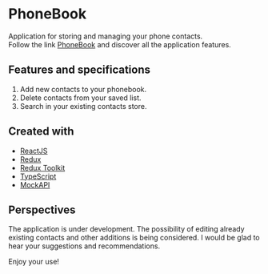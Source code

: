 # PhoneBook

Application for storing and managing your phone contacts.\
Follow the link [PhoneBook](https://lialina.github.io/goit-react-hw-07-phonebook/)
and discover all the application features.

## Features and specifications

1. Add new contacts to your phonebook.
2. Delete contacts from your saved list.
3. Search in your existing contacts store.

## Created with

- [ReactJS](https://reactjs.org/)
- [Redux](https://redux.js.org/)
- [Redux Toolkit](https://redux-toolkit.js.org/)
- [TypeScript](https://www.typescriptlang.org/)
- [MockAPI](https://mockapi.io/)

## Perspectives

The application is under development. The possibility of editing already
existing contacts and other additions is being considered. I would be glad to
hear your suggestions and recommendations.

Enjoy your use!
